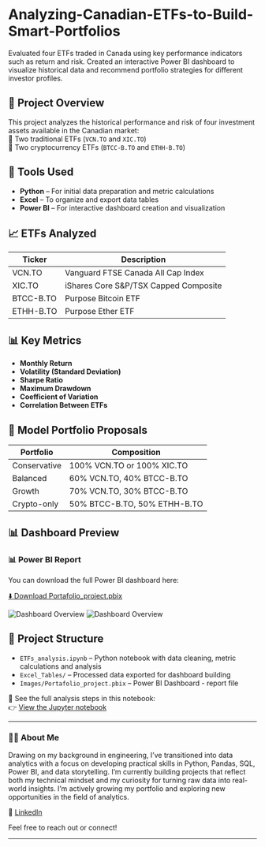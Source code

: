 # Analyzing-Canadian-ETFs-to-Build-Smart-Portfolios
Evaluated four ETFs traded in Canada using key performance indicators such as return and risk. Created an interactive Power BI dashboard to visualize historical data and recommend portfolio strategies for different investor profiles.

## 📌 Project Overview
This project analyzes the historical performance and risk of four investment assets available in the Canadian market:  
🔹 Two traditional ETFs (`VCN.TO` and `XIC.TO`)  
🔹 Two cryptocurrency ETFs (`BTCC-B.TO` and `ETHH-B.TO`)

## 🚀 Tools Used

- **Python** – For initial data preparation and metric calculations
- **Excel** – To organize and export data tables
- **Power BI** – For interactive dashboard creation and visualization

## 📈 ETFs Analyzed

| Ticker       | Description                          |
|--------------|--------------------------------------|
| VCN.TO       | Vanguard FTSE Canada All Cap Index   |
| XIC.TO       | iShares Core S&P/TSX Capped Composite|
| BTCC-B.TO    | Purpose Bitcoin ETF                  |
| ETHH-B.TO    | Purpose Ether ETF                    |

## 📊 Key Metrics

- **Monthly Return**
- **Volatility (Standard Deviation)**
- **Sharpe Ratio**
- **Maximum Drawdown**
- **Coefficient of Variation**
- **Correlation Between ETFs**

## 💼 Model Portfolio Proposals

| Portfolio     | Composition                           |
|---------------|---------------------------------------|
| Conservative  | 100% VCN.TO or 100% XIC.TO            |
| Balanced      | 60% VCN.TO, 40% BTCC-B.TO             |
| Growth        | 70% VCN.TO, 30% BTCC-B.TO             |
| Crypto-only   | 50% BTCC-B.TO, 50% ETHH-B.TO          |

## 📊 Dashboard Preview

### 📊 Power BI Report

You can download the full Power BI dashboard here:

[⬇️ Download Portafolio_project.pbix](https://github.com/MayeDiaz818/-Analyzing-Canadian-ETFs-to-Build-Smart-Portfolios/raw/main/Images/Portafolio_project.pbix)

![Dashboard Overview](Images/dashboard-1.png)
![Dashboard Overview](Images/dashboard-2.png)

## 📁 Project Structure
- `ETFs_analysis.ipynb` – Python notebook with data cleaning, metric calculations and analysis  
- `Excel_Tables/` – Processed data exported for dashboard building  
- `Images/Portafolio_project.pbix` – Power BI Dashboard - report file
  
📘 See the full analysis steps in this notebook:  
👉 [View the Jupyter notebook](Notebooks/ETFs_analysis_steps.ipynb)

---

### 👩‍💻 About Me

Drawing on my background in engineering, I’ve transitioned into data analytics with a focus on developing practical skills in Python, Pandas, SQL, Power BI, and data storytelling. I’m currently building projects that reflect both my technical mindset and my curiosity for turning raw data into real-world insights.
I’m actively growing my portfolio and exploring new opportunities in the field of analytics.

🔗 [LinkedIn](https://www.linkedin.com/in/mayerlin-diaz)

Feel free to reach out or connect!

---
